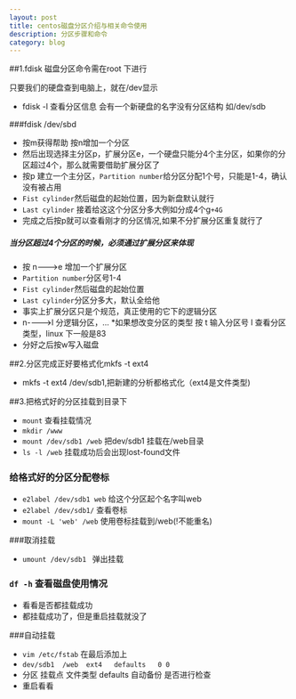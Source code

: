 ```yaml
---
layout: post
title: centos磁盘分区介绍与相关命令使用
description: 分区步骤和命令
category: blog
---
```


##1.fdisk  磁盘分区命令需在root 下进行

只要我们的硬盘查到电脑上，就在/dev显示

* fdisk -l 查看分区信息 会有一个新硬盘的名字没有分区结构 如/dev/sdb

###fdisk /dev/sbd 

* 按m获得帮助 按n增加一个分区
* 然后出现选择主分区p，扩展分区e，一个硬盘只能分4个主分区，如果你的分区超过4个，那么就需要借助扩展分区了
* 按p 建立一个主分区，`Partition number`给分区分配1个号，只能是1-4，确认没有被占用
* `Fist cylinder`然后磁盘的起始位置，因为新盘默认就行
* `Last cylinder` 接着给这这个分区分多大例如分成4个g`+4G`
* 完成之后按p就可以查看刚才的分区情况,如果不分扩展分区重复就行了

##### 当分区超过4个分区的时候，必须通过扩展分区来体现

* 按 n--->e 增加一个扩展分区
* `Partition number`分区号1-4
* `Fist cylinder`然后磁盘的起始位置
* `Last cylinder`分区分多大，默认全给他
* 事实上扩展分区只是个规范，真正使用的它下的逻辑分区
* n---->l 分逻辑分区，...
*如果想改变分区的类型 按 t 输入分区号 l 查看分区类型，linux 下一般是83
* 分好之后按w写入磁盘

##2.分区完成正好要格式化mkfs -t ext4

* mkfs -t ext4 /dev/sdb1,把新建的分析都格式化（ext4是文件类型)

##3.把格式好的分区挂载到目录下

* `mount`  查看挂载情况 
* `mkdir /www`
* `mount /dev/sdb1 /web` 把dev/sdb1 挂载在/web目录
* `ls -l /web` 挂载成功后会出现lost-found文件

### 给格式好的分区分配卷标

* `e2label /dev/sdb1 web` 给这个分区起个名字叫web 
* `e2label /dev/sdb1/` 查看卷标 
* `mount -L 'web' /web` 使用卷标挂载到/web(!不能重名)   

###取消挂载
* `umount /dev/sdb1 ` 弹出挂载

### `df -h` 查看磁盘使用情况

* 看看是否都挂载成功
* 都挂载成功了，但是重启挂载就没了

###自动挂载
* `vim /etc/fstab` 在最后添加上
* `dev/sdb1  /web  ext4   defaults   0 0`
*  分区      挂载点 文件类型 defaults  自动备份  是否进行检查
*  重启看看 
